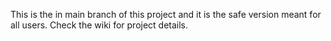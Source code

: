 This is the in main branch of this project and it is the safe version meant for all users. Check the wiki for project details.
